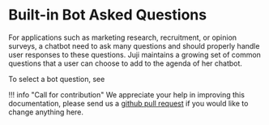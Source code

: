 # Built-in Bot Asked Questions

For applications such as marketing research, recruitment, or opinion surveys, a
chatbot need to ask many questions and should properly handle user responses to
these questions. Juji maintains a growing set of common questions that a user
can choose to add to the agenda of her chatbot.

To select a bot question, see



!!! info "Call for contribution"
    We appreciate your help in improving this documentation, please send us a
    [github pull request](https://github.com/juji-io/docs) if you would like to
    change anything here.
